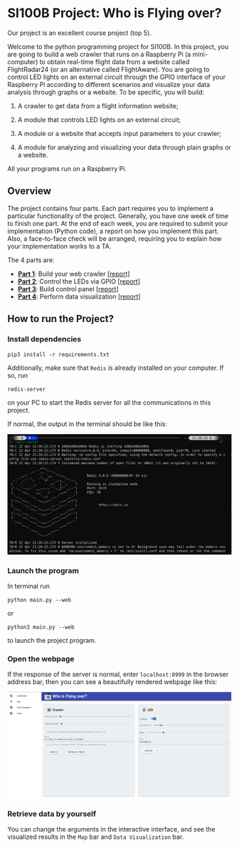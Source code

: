 # SI100B Project: Who is Flying over?

Our project is an excellent course project (top 5).

Welcome to the python programming project for SI100B. In this project, you are going to build a web crawler that runs on a Raspberry Pi (a mini-computer) to obtain real-time flight data from a website called FlightRadar24 (or an alternative called FlightAware). You are going to control LED lights on an external circuit through the GPIO interface of your Raspberry Pi according to different scenarios and visualize your data analysis through graphs or a website. To be specific, you will build:

1. A crawler to get data from a flight information website;

2. A module that controls LED lights on an external circuit;

3. A module or a website that accepts input parameters to your crawler;

4. A module for analyzing and visualizing your data through plain graphs or a website.

All your programs run on a Raspberry Pi.

## Overview

The project contains four parts. Each part requires you to implement a particular functionality of the project. Generally, you have one week of time to finish one part. At the end of each week, you are required to submit your implementation (Python code), a report on how you implement this part. Also, a face-to-face check will be arranged, requiring you to explain how your implementation works to a TA.

The 4 parts are:

- **[Part 1](./docs/README.part1.md)**: Build your web crawler [[report]](report/week1.md)
- **[Part 2](./docs/README.part2.md)**: Control the LEDs via GPIO [[report]](report/week2.md)
- **[Part 3](./docs/README.part3.md)**: Build control panel [[report]](report/week3.md)
- **[Part 4](./docs/README.part4.md)**: Perform data visualization [[report]](report/week4.md)

## How to run the Project?

### Install dependencies

  ```
  pip3 install -r requirements.txt
  ```

  Additionally, make sure that `Redis` is already installed on your computer. If so, run

  ```
  redis-server
  ```

  on your PC to start the Redis server for all the communications in this project.

  If normal, the output in the terminal should be like this:

  ![](docs/img/redis.png)

### Launch the program

In terminal run

  ```
  python main.py --web
  ```

  or

  ```
  python3 main.py --web
  ```

  to launch the project program.

### Open the webpage

If the response of the server is normal, enter `localhost:8999` in the browser address bar, then you can see a beautifully rendered webpage like this:

![](docs/img/webpage.png)

### Retrieve data by yourself

You can change the arguments in the interactive interface, and see the visualized results in the `Map` bar and `Data Visualization` bar.

